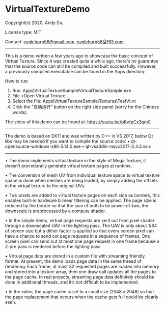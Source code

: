 # VirtualTextureDemo

Copyright(c) 2020, Andy Du.

License type: MIT

Contact: eaglehorn58@gmail.com, eaglehorn58@163.com

---------------------------------------------
This is a demo written a few years ago to showcase the basic concept of Virtual Texture. Since it was created quite a while ago, there's no guarantee that the source code can still be compiled and built successfully. However, a previously compiled executable can be found in the Apps directory.

How to run:
1. Run: Apps\VirtualTextureSample\VirtualTextureSample.exe
2. File->Open Virtual Texture...
3. Select the file: Apps\VirtualTextureSample\Textures\TestVt.vt
4. Click the "自动运行" button on the right side panel (sorry for the Chinese words).

The video of this demo can be found at:
https://youtu.be/pRvfpCx3qm0

---------------------------------------------
The demo is based on DX11 and was written by C++ in VS 2017, below Qt libs may be needed if you want to compile the source code:
• qt-opensource-windows-x86-5.14.0.exe
• qt-vsaddin-msvc2017-2.4.3.vsix

---------------------------------------------
• The demo implements virtual texture in the style of Mega Texture, it doesn’t procedurally generate virtual texture pages at runtime.

• The conversion of mesh UV from individual texture space to virtual texture space is done when meshes are being loaded, by simply adding the offsets in the virtual texture to the original UVs.

• Two pixels are added to virtual texture pages on each side as borders, this enables built-in hardware bilinear filtering can be applied. The page size is reduced by the border so that the sum of both to be power-of-two, the downscale is preprocessed by a compute shader. 

• In the simple demo, virtual page requests are sent out from pixel shader through a downscaled UAV in the lighting pass. The UAV is only about 1/64 of screen size but a dither factor is applied so that every screen pixel can have a chance to send out page requests in a sequence of frames. One screen pixel can send out at most one page request in one frame because a Z-pre pass is rendered before the lighting pass.

• Virtual page data are stored in a custom file with streaming friendly format. At present, the demo loads page data in the same thread of rendering. Each frame, at most 32 requested pages are loaded into memory and stored into a texture array, then one draw call updates all the pages to the page cache. In real projects, streaming page data definitely should be done in additional threads, and it’s not difficult to be implemented.

• In the video, the page cache is set to a small size (2048 x 2048) so that the page replacement that occurs when the cache gets full could be clearly seen.
